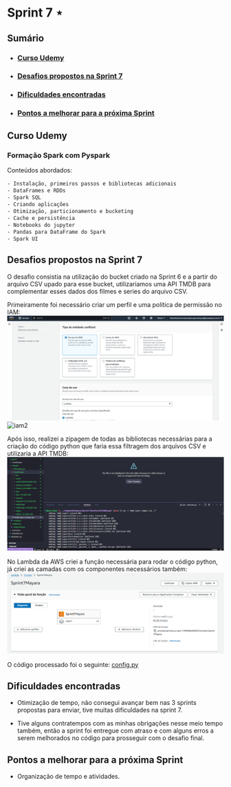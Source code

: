 # Sprint 7 ⋆
## Sumário
- ### [Curso Udemy](https://github.com/mayaramog/compassUOLmayara/tree/main/Sprint7#curso-udemy-1)
- ### [Desafios propostos na Sprint 7](https://github.com/mayaramog/compassUOLmayara/tree/main/Sprint7#desafios-propostos-na-sprint-7-1)
- ### [Dificuldades encontradas](https://github.com/mayaramog/compassUOLmayara/tree/main/Sprint7#dificuldades-encontradas-1)
- ### [Pontos a melhorar para a próxima Sprint](https://github.com/mayaramog/compassUOLmayara/tree/main/Sprint7#pontos-a-melhorar-para-a-pr%C3%B3xima-sprint-1)


## Curso Udemy

### Formação Spark com Pyspark

Conteúdos abordados:
````
- Instalação, primeiros passos e bibliotecas adicionais
- DataFrames e RDDs
- Spark SQL
- Criando aplicações
- Otimização, particionamento e bucketing
- Cache e persistência
- Notebooks do jupyter
- Pandas para DataFrame do Spark
- Spark UI
````

## Desafios propostos na Sprint 7

O desafio consistia na utilização do bucket criado na Sprint 6 e a partir do arquivo CSV upado para esse bucket, utilizariamos uma API TMDB para complementar esses dados dos filmes e series do arquivo CSV.

Primeiramente foi necessário criar um perfil e uma política de permissão no IAM:
![iam1](/Sprint7/Evidências/IAMperfil.png)
![iam2](/Sprint7/Evidências/IAMpermissao.png)

Após isso, realizei a zipagem de todas as bibliotecas necessárias para a criação do código python que faria essa filtragem dos arquivos CSV e utilizaria a API TMDB:
![zip](/Sprint7/Evidências/importaAPI.png)

No Lambda da AWS criei a função necessária para rodar o código python, já criei as camadas com os componentes necessários também:
![funcao](/Sprint7/Evidências/funcao.png)

O código processado foi o seguinte: [config.py](/Sprint7/Desafio/config.py)

## Dificuldades encontradas

- Otimização de tempo, não consegui avançar bem nas 3 sprints propostas para enviar, tive muitas dificuldades na sprint 7.

- Tive alguns contratempos com as minhas obrigações nesse meio tempo também, então a sprint foi entregue com atraso e com alguns erros a serem melhorados no código para prosseguir com o desafio final.

## Pontos a melhorar para a próxima Sprint

- Organização de tempo e atividades.
